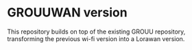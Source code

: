# GROUUWAN version

This repository builds on top of the existing GROUU repository, transforming the previous wi-fi version into a Lorawan version.
